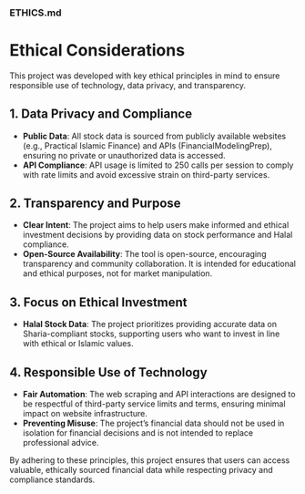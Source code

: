 ### ETHICS.md

# Ethical Considerations

This project was developed with key ethical principles in mind to ensure responsible use of technology, data privacy, and transparency.

## 1. **Data Privacy and Compliance**
   - **Public Data**: All stock data is sourced from publicly available websites (e.g., Practical Islamic Finance) and APIs (FinancialModelingPrep), ensuring no private or unauthorized data is accessed.
   - **API Compliance**: API usage is limited to 250 calls per session to comply with rate limits and avoid excessive strain on third-party services.

## 2. **Transparency and Purpose**
   - **Clear Intent**: The project aims to help users make informed and ethical investment decisions by providing data on stock performance and Halal compliance. 
   - **Open-Source Availability**: The tool is open-source, encouraging transparency and community collaboration. It is intended for educational and ethical purposes, not for market manipulation.

## 3. **Focus on Ethical Investment**
   - **Halal Stock Data**: The project prioritizes providing accurate data on Sharia-compliant stocks, supporting users who want to invest in line with ethical or Islamic values.

## 4. **Responsible Use of Technology**
   - **Fair Automation**: The web scraping and API interactions are designed to be respectful of third-party service limits and terms, ensuring minimal impact on website infrastructure.
   - **Preventing Misuse**: The project’s financial data should not be used in isolation for financial decisions and is not intended to replace professional advice.

By adhering to these principles, this project ensures that users can access valuable, ethically sourced financial data while respecting privacy and compliance standards.
